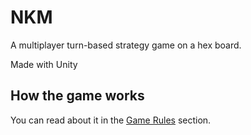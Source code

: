# NKM

A multiplayer turn-based strategy game on a hex board.

Made with Unity

## How the game works

You can read about it in the [Game Rules](https://github.com/tojatos/NKM/docs/GameRules.md) section.
